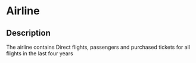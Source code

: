 # Airline

## Description 

The airline contains Direct flights, 
passengers and purchased tickets for all flights in the last four years